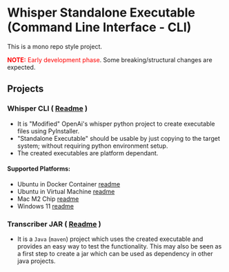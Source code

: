 # Whisper Standalone Executable (Command Line Interface - CLI)

This is a mono repo style project.

<span style="color:red">**NOTE:** Early development phase</span>. Some breaking/structural changes are expected.

## Projects 

### Whisper CLI ( [Readme](whisper/readme_whisper_exec.md) )
- It is "Modified" OpenAi's whisper python project to create executable files using PyInstaller. 
- "Standalone Executable" should be usable by just copying to the target system; without requiring python environment setup.
- The created executables are platform dependant.

#### Supported Platforms:

- Ubuntu in Docker Container [readme](whisper/docs/ubuntu/readme_whisper_exec_mac_docker_ubuntu.md)
- Ubuntu in Virtual Machine [readme](whisper/docs/ubuntu/readme_whisper_exec_ubuntu.md)
- Mac M2 Chip [readme](whisper/docs/mac/readme_whisper_exec_mac.md)
- Windows 11 [readme](whisper/docs/win/readme_whisper_exec_win.md)

### Transcriber JAR ( [Readme](transcriber_jar/README.md) )
- It is a `Java` (`maven`) project which uses the created executable and provides an easy way to test the functionality. This may also be seen as a first step to create a jar which can be used as dependency in other java projects.
